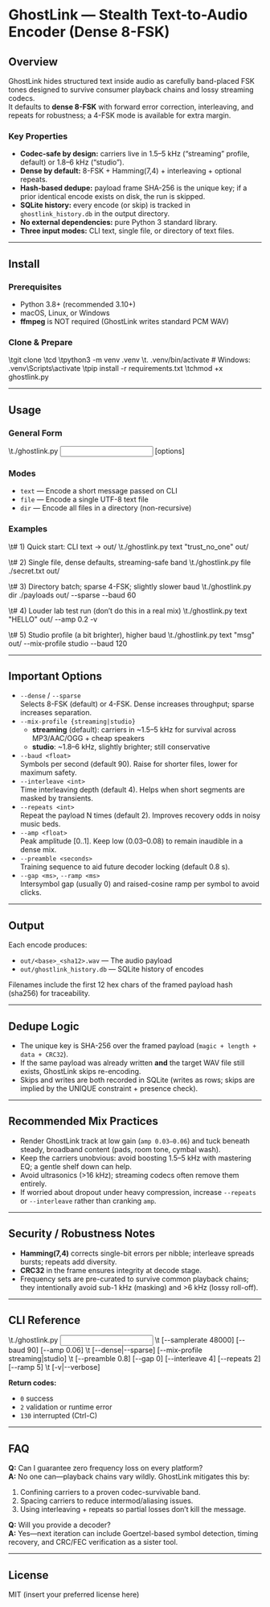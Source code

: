# GhostLink — Stealth Text-to-Audio Encoder (Dense 8-FSK)

## Overview
GhostLink hides structured text inside audio as carefully band-placed FSK tones designed to survive consumer playback chains and lossy streaming codecs.  
It defaults to **dense 8-FSK** with forward error correction, interleaving, and repeats for robustness; a 4-FSK mode is available for extra margin.

### Key Properties
- **Codec-safe by design:** carriers live in 1.5–5 kHz (“streaming” profile, default) or 1.8–6 kHz (“studio”).
- **Dense by default:** 8-FSK + Hamming(7,4) + interleaving + optional repeats.
- **Hash-based dedupe:** payload frame SHA-256 is the unique key; if a prior identical encode exists on disk, the run is skipped.
- **SQLite history:** every encode (or skip) is tracked in `ghostlink_history.db` in the output directory.
- **No external dependencies:** pure Python 3 standard library.
- **Three input modes:** CLI text, single file, or directory of text files.

---

## Install

### Prerequisites
- Python 3.8+ (recommended 3.10+)
- macOS, Linux, or Windows
- **ffmpeg** is NOT required (GhostLink writes standard PCM WAV)

### Clone & Prepare
\tgit clone <your-repo-url>
\tcd <repo>
\tpython3 -m venv .venv
\t. .venv/bin/activate     # Windows: .venv\Scripts\activate
\tpip install -r requirements.txt
\tchmod +x ghostlink.py

---

## Usage

### General Form
\t./ghostlink.py <mode> <input> <outdir> [options]

### Modes
- `text` — Encode a short message passed on CLI
- `file` — Encode a single UTF-8 text file
- `dir` — Encode all files in a directory (non-recursive)

### Examples
\t# 1) Quick start: CLI text -> out/
\t./ghostlink.py text "trust_no_one" out/

\t# 2) Single file, dense defaults, streaming-safe band
\t./ghostlink.py file ./secret.txt out/

\t# 3) Directory batch; sparse 4-FSK; slightly slower baud
\t./ghostlink.py dir ./payloads out/ --sparse --baud 60

\t# 4) Louder lab test run (don’t do this in a real mix)
\t./ghostlink.py text "HELLO" out/ --amp 0.2 -v

\t# 5) Studio profile (a bit brighter), higher baud
\t./ghostlink.py text "msg" out/ --mix-profile studio --baud 120

---

## Important Options
- `--dense` / `--sparse`  
  Selects 8-FSK (default) or 4-FSK. Dense increases throughput; sparse increases separation.
- `--mix-profile {streaming|studio}`  
  - **streaming** (default): carriers in ~1.5–5 kHz for survival across MP3/AAC/OGG + cheap speakers  
  - **studio**: ~1.8–6 kHz, slightly brighter; still conservative
- `--baud <float>`  
  Symbols per second (default 90). Raise for shorter files, lower for maximum safety.
- `--interleave <int>`  
  Time interleaving depth (default 4). Helps when short segments are masked by transients.
- `--repeats <int>`  
  Repeat the payload N times (default 2). Improves recovery odds in noisy music beds.
- `--amp <float>`  
  Peak amplitude [0..1]. Keep low (0.03–0.08) to remain inaudible in a dense mix.
- `--preamble <seconds>`  
  Training sequence to aid future decoder locking (default 0.8 s).
- `--gap <ms>`, `--ramp <ms>`  
  Intersymbol gap (usually 0) and raised-cosine ramp per symbol to avoid clicks.

---

## Output
Each encode produces:
- `out/<base>_<sha12>.wav` — The audio payload
- `out/ghostlink_history.db` — SQLite history of encodes

Filenames include the first 12 hex chars of the framed payload hash (sha256) for traceability.

---

## Dedupe Logic
- The unique key is SHA-256 over the framed payload (`magic + length + data + CRC32`).
- If the same payload was already written **and** the target WAV file still exists, GhostLink skips re-encoding.
- Skips and writes are both recorded in SQLite (writes as rows; skips are implied by the UNIQUE constraint + presence check).

---

## Recommended Mix Practices
- Render GhostLink track at low gain (`amp 0.03–0.06`) and tuck beneath steady, broadband content (pads, room tone, cymbal wash).
- Keep the carriers unobvious: avoid boosting 1.5–5 kHz with mastering EQ; a gentle shelf down can help.
- Avoid ultrasonics (>16 kHz); streaming codecs often remove them entirely.
- If worried about dropout under heavy compression, increase `--repeats` or `--interleave` rather than cranking `amp`.

---

## Security / Robustness Notes
- **Hamming(7,4)** corrects single-bit errors per nibble; interleave spreads bursts; repeats add diversity.
- **CRC32** in the frame ensures integrity at decode stage.
- Frequency sets are pre-curated to survive common playback chains; they intentionally avoid sub-1 kHz (masking) and >6 kHz (lossy roll-off).

---

## CLI Reference
\t./ghostlink.py <mode> <input> <outdir>
\t    [--samplerate 48000] [--baud 90] [--amp 0.06]
\t    [--dense|--sparse] [--mix-profile streaming|studio]
\t    [--preamble 0.8] [--gap 0] [--interleave 4] [--repeats 2] [--ramp 5]
\t    [-v|--verbose]

**Return codes:**
- `0`   success  
- `2`   validation or runtime error  
- `130` interrupted (Ctrl-C)

---

## FAQ
**Q:** Can I guarantee zero frequency loss on every platform?  
**A:** No one can—playback chains vary wildly. GhostLink mitigates this by:
1. Confining carriers to a proven codec-survivable band.
2. Spacing carriers to reduce intermod/aliasing issues.
3. Using interleaving + repeats so partial losses don’t kill the message.

**Q:** Will you provide a decoder?  
**A:** Yes—next iteration can include Goertzel-based symbol detection, timing recovery, and CRC/FEC verification as a sister tool.

---

## License
MIT (insert your preferred license here)


